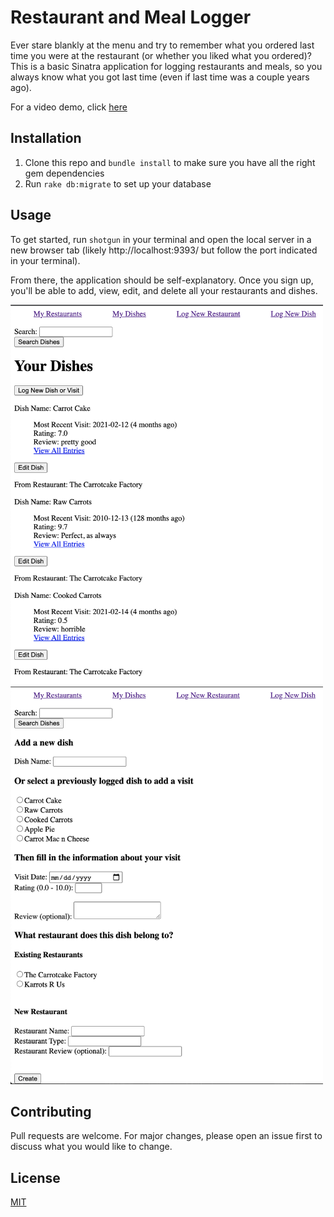 # Restaurant and Meal Logger

Ever stare blankly at the menu and try to remember what you ordered last time you were at the restaurant (or whether you liked what you ordered)? This is a basic Sinatra application for logging restaurants and meals, so you always know what you got last time (even if last time was a couple years ago). 

For a video demo, click [here](https://youtu.be/AxzGWKs00TQ)

## Installation
1. Clone this repo and `bundle install` to make sure you have all the right gem dependencies
2. Run `rake db:migrate` to set up your database


## Usage

To get started, run `shotgun` in your terminal and open the local server in a new browser tab (likely http://localhost:9393/ but follow the port indicated in your terminal).

From there, the application should be self-explanatory. Once you sign up, you'll be able to add, view, edit, and delete all your restaurants and dishes.  

<img src="images/my_dishes.png" width="500">

<img src="images/add_new.png" width="500">

## Contributing
Pull requests are welcome. For major changes, please open an issue first to discuss what you would like to change.

## License
[MIT](https://choosealicense.com/licenses/mit/)